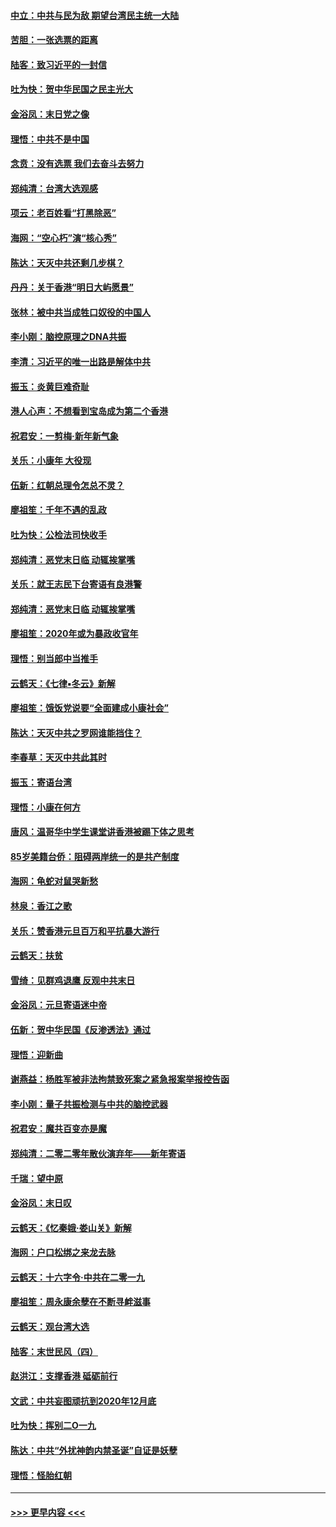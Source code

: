 #### [中立：中共与民为敌 期望台湾民主统一大陆](../pages/nsc993/n11790392.md?t=01140144) 
#### [苦胆：一张选票的距离](../pages/nsc993/n11788914.md?t=01140144) 
#### [陆客：致习近平的一封信](../pages/nsc993/n11788867.md?t=01140144) 
#### [吐为快：贺中华民国之民主光大](../pages/nsc993/n11788618.md?t=01140144) 
#### [金浴凤：末日党之像](../pages/nsc993/n11787475.md?t=01140144) 
#### [理悟：中共不是中国](../pages/nsc993/n11787463.md?t=01140144) 
#### [念贲：没有选票  我们去奋斗去努力](../pages/nsc993/n11787398.md?t=01140144) 
#### [郑纯清：台湾大选观感](../pages/nsc993/n11786210.md?t=01140144) 
#### [项云：老百姓看“打黑除恶”](../pages/nsc993/n11785398.md?t=01140144) 
#### [海网：“空心朽”演“核心秀”](../pages/nsc993/n11783874.md?t=01140144) 
#### [陈达：天灭中共还剩几步棋？](../pages/nsc993/n11783719.md?t=01140144) 
#### [丹丹：关于香港“明日大屿愿景”](../pages/nsc993/n11783273.md?t=01140144) 
#### [张林：被中共当成牲口奴役的中国人](../pages/nsc993/n11782397.md?t=01140144) 
#### [李小刚：脑控原理之DNA共振](../pages/nsc993/n11780962.md?t=01140144) 
#### [李清：习近平的唯一出路是解体中共](../pages/nsc993/n11780866.md?t=01140144) 
#### [振玉：炎黄巨难奇耻](../pages/nsc993/n11779632.md?t=01140144) 
#### [港人心声：不想看到宝岛成为第二个香港](../pages/nsc993/n11778817.md?t=01140144) 
#### [祝君安：一剪梅‧新年新气象](../pages/nsc993/n11776340.md?t=01140144) 
#### [关乐：小康年 大役现](../pages/nsc993/n11774213.md?t=01140144) 
#### [伍新：红朝总理令怎总不灵？](../pages/nsc993/n11770813.md?t=01140144) 
#### [廖祖笙：千年不遇的乱政](../pages/nsc993/n11770373.md?t=01140144) 
#### [吐为快：公检法司快收手](../pages/nsc993/n11770359.md?t=01140144) 
#### [郑纯清：恶党末日临 动辄挨掌嘴](../pages/nsc993/n11769912.md?t=01140144) 
#### [关乐：就王志民下台寄语有良港警](../pages/nsc993/n11769903.md?t=01140144) 
#### [郑纯清：恶党末日临 动辄挨掌嘴](../pages/nsc993/n11769356.md?t=01140144) 
#### [廖祖笙：2020年或为暴政收官年](../pages/nsc993/n11768216.md?t=01140144) 
#### [理悟：别当郎中当推手](../pages/nsc993/n11768243.md?t=01140144) 
#### [云鹤天：《七律▪冬云》新解](../pages/nsc993/n11768204.md?t=01140144) 
#### [廖祖笙：饿饭党说要“全面建成小康社会”](../pages/nsc993/n11767482.md?t=01140144) 
#### [陈达：天灭中共之罗网谁能挡住？](../pages/nsc993/n11767465.md?t=01140144) 
#### [李春草：天灭中共此其时](../pages/nsc993/n11767452.md?t=01140144) 
#### [振玉：寄语台湾](../pages/nsc993/n11767432.md?t=01140144) 
#### [理悟：小康在何方](../pages/nsc993/n11767394.md?t=01140144) 
#### [唐风：温哥华中学生课堂讲香港被踢下体之思考](../pages/nsc993/n11766848.md?t=01140144) 
#### [85岁美籍台侨：阻碍两岸统一的是共产制度](../pages/nsc993/n11765043.md?t=01140144) 
#### [海网：龟蛇对鼠哭新愁](../pages/nsc993/n11764895.md?t=01140144) 
#### [林泉：香江之歌](../pages/nsc993/n11764415.md?t=01140144) 
#### [关乐：赞香港元旦百万和平抗暴大游行](../pages/nsc993/n11764382.md?t=01140144) 
#### [云鹤天：扶贫](../pages/nsc993/n11764245.md?t=01140144) 
#### [雪绮：见群鸡退鹰  反观中共末日](../pages/nsc993/n11762112.md?t=01140144) 
#### [金浴凤：元旦寄语迷中帝](../pages/nsc993/n11761788.md?t=01140144) 
#### [伍新：贺中华民国《反渗透法》通过](../pages/nsc993/n11761994.md?t=01140144) 
#### [理悟：迎新曲](../pages/nsc993/n11761152.md?t=01140144) 
#### [谢燕益：杨胜军被非法拘禁致死案之紧急报案举报控告函](../pages/nsc993/n11756134.md?t=01140144) 
#### [李小刚：量子共振检测与中共的脑控武器](../pages/nsc993/n11754518.md?t=01140144) 
#### [祝君安：魔共百变亦是魔](../pages/nsc993/n11754469.md?t=01140144) 
#### [郑纯清：二零二零年散伙演弃年——新年寄语](../pages/nsc993/n11754195.md?t=01140144) 
#### [千瑞：望中原](../pages/nsc993/n11754159.md?t=01140144) 
#### [金浴凤：末日叹](../pages/nsc993/n11752359.md?t=01140144) 
#### [云鹤天：《忆秦娥‧娄山关》新解](../pages/nsc993/n11752348.md?t=01140144) 
#### [海网：户口松绑之来龙去脉](../pages/nsc993/n11752328.md?t=01140144) 
#### [云鹤天：十六字令‧中共在二零一九](../pages/nsc993/n11752305.md?t=01140144) 
#### [廖祖笙：周永康余孽在不断寻衅滋事](../pages/nsc993/n11751013.md?t=01140144) 
#### [云鹤天：观台湾大选](../pages/nsc993/n11751007.md?t=01140144) 
#### [陆客：末世民风（四）](../pages/nsc993/n11749203.md?t=01140144) 
#### [赵洪江：支撑香港 砥砺前行](../pages/nsc993/n11748482.md?t=01140144) 
#### [文武：中共妄图顽抗到2020年12月底](../pages/nsc993/n11748446.md?t=01140144) 
#### [吐为快：挥别二O一九](../pages/nsc993/n11748411.md?t=01140144) 
#### [陈达：中共“外扰神韵内禁圣诞”自证是妖孽](../pages/nsc993/n11748226.md?t=01140144) 
#### [理悟：怪胎红朝](../pages/nsc993/n11748206.md?t=01140144) 

----
#### [ >>> 更早内容 <<< ](../indexes/nsc993-earlier.md)
